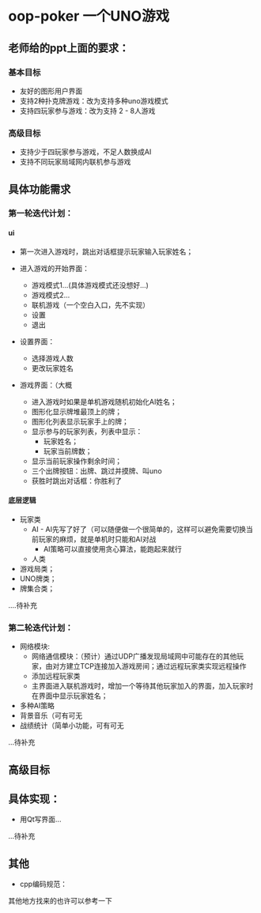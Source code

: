 # oop-poker 一个UNO游戏

## 老师给的ppt上面的要求：

### 基本目标

- 友好的图形用户界面
- 支持2种扑克牌游戏：改为支持多种uno游戏模式
- 支持四玩家参与游戏：改为支持 2 - 8人游戏

### 高级目标

- 支持少于四玩家参与游戏，不足人数换成AI
- 支持不同玩家局域网内联机参与游戏

## 具体功能需求

### 第一轮迭代计划：

#### ui

- 第一次进入游戏时，跳出对话框提示玩家输入玩家姓名；

- 进入游戏的开始界面：
  - 游戏模式1...(具体游戏模式还没想好...)
  - 游戏模式2...
  - 联机游戏（一个空白入口，先不实现）
  - 设置
  - 退出

- 设置界面：
  - 选择游戏人数
  - 更改玩家姓名

- 游戏界面：（大概
  - 进入游戏时如果是单机游戏随机初始化AI姓名；
  - 图形化显示牌堆最顶上的牌；
  - 图形化列表显示玩家手上的牌；
  - 显示参与的玩家列表，列表中显示：
    - 玩家姓名；
    - 玩家当前牌数；
  - 显示当前玩家操作剩余时间；
  - 三个出牌按钮：出牌、跳过并摸牌、叫uno
  - 获胜时跳出对话框：你胜利了

#### 底层逻辑

- 玩家类
  - AI - AI先写了好了（可以随便做一个很简单的，这样可以避免需要切换当前玩家的麻烦，就是单机时只能和AI对战
    - AI策略可以直接使用贪心算法，能跑起来就行
  - 人类
- 游戏局类；
- UNO牌类；
- 牌集合类；

....待补充

### 第二轮迭代计划：

- 网络模块:
  - 网络通信模块：（预计）通过UDP广播发现局域网中可能存在的其他玩家，由对方建立TCP连接加入游戏房间；通过远程玩家类实现远程操作
  - 添加远程玩家类
  - 主界面进入联机游戏时，增加一个等待其他玩家加入的界面，加入玩家时在界面中显示玩家姓名；
- 多种AI策略
- 背景音乐（可有可无
- 战绩统计（简单小功能，可有可无

...待补充

## 高级目标

## 具体实现：

- 用Qt写界面...

...待补充


## 其他

- cpp编码规范：

其他地方找来的也许可以参考一下